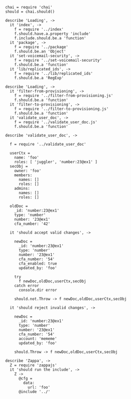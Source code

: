     chai = require 'chai'
    should = chai.should()

    describe 'Loading', ->
      it 'index', ->
        f = require '../index'
        f.should.have.a.property 'include'
        f.include.should.be.a 'function'
      it 'package', ->
        f = require '../package'
        f.should.be.an 'Object'
      it 'set-voicemail-security', ->
        f = require '../set-voicemail-security'
        f.should.be.a 'function'
      it 'lib/replicated_ids', ->
        f = require '../lib/replicated_ids'
        f.should.be.a 'RegExp'

    describe 'Loading', ->
      it 'filter-from-provisioning', ->
        f = require '../filter-from-provisioning.js'
        f.should.be.a 'function'
      it 'filter-to-provisioning', ->
        f = require '../filter-to-provisioning.js'
        f.should.be.a 'function'
      it 'validate_user_doc', ->
        f = require '../validate_user_doc.js'
        f.should.be.a 'function'

    describe 'validate_user_doc', ->

      f = require '../validate_user_doc'

      userCtx =
        name: 'foo'
        roles: [ 'juggler', 'number:23@ex1' ]
      secObj =
        owner: 'foo'
        members:
          names: []
          roles: []
        admins:
          names: []
          roles: []

      oldDoc =
        _id: 'number:23@ex1'
        type: 'number'
        number: '23@ex1'
        cfa_number: '42'

      it 'should accept valid changes', ->

        newDoc =
          _id: 'number:23@ex1'
          type: 'number'
          number: '23@ex1'
          cfa_number: '54'
          cfa_enabled: true
          updated_by: 'foo'

        try
          f newDoc,oldDoc,userCtx,secObj
        catch error
          console.dir error

        should.not.Throw -> f newDoc,oldDoc,userCtx,secObj

      it 'should reject invalid changes', ->

        newDoc =
          _id: 'number:23@ex1'
          type: 'number'
          number: '23@ex1'
          cfa_number: '54'
          account: 'mememe'
          updated_by: 'foo'

        should.Throw -> f newDoc,oldDoc,userCtx,secObj

    describe 'Zappa', ->
      Z = require 'zappajs'
      it 'should run the include', ->
        Z ->
          @cfg =
            data:
              url: 'foo'
          @include '../'
